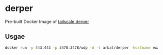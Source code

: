# derper

Pre-built Docker Image of [tailscale derper](https://github.com/tailscale/tailscale/tree/main/cmd/derper)

## Usgae 

```sh
docker run -p 443:443 -p 3478:3478/udp -d -t arbal/derper -hostname example.net -stun
```

